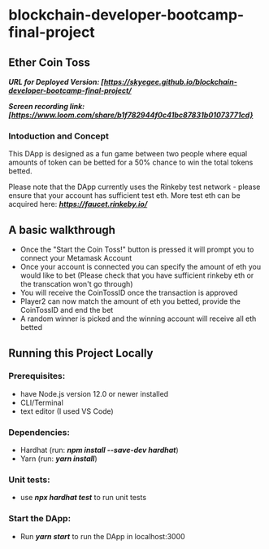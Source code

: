 # blockchain-developer-bootcamp-final-project
## **Ether Coin Toss**
***URL for Deployed Version: [https://skyegee.github.io/blockchain-developer-bootcamp-final-project/***

***Screen recording link: [https://www.loom.com/share/b1f782944f0c41bc87831b01073771cd}***

### Intoduction and Concept
This DApp is designed as a fun game between two people where equal amounts of token can be betted for a 50% chance to win the total tokens betted. 

Please note that the DApp currently uses the Rinkeby test network - please ensure that your account has sufficient test eth.
More test eth can be acquired here: ***https://faucet.rinkeby.io/***

## A basic walkthrough
- Once the "Start the Coin Toss!" button is pressed it will prompt you to connect your Metamask Account
- Once your account is connected you can specify the amount of eth you would like to bet
(Please check that you have sufficient rinkeby eth or the transcation won't go through)
- You will receive the CoinTossID once the transaction is approved
- Player2 can now match the amount of eth you betted, provide the CoinTossID and end the bet
- A random winner is picked and the winning account will receive all eth betted

## Running this Project Locally
### Prerequisites:
- have Node.js version 12.0 or newer installed
- CLI/Terminal
- text editor (I used VS Code)
### Dependencies:
- Hardhat (run: ***npm install --save-dev hardhat***)
- Yarn (run: ***yarn install***)
### Unit tests:
- use ***npx hardhat test*** to run unit tests
### Start the DApp:
- Run ***yarn start*** to run the DApp in localhost:3000


